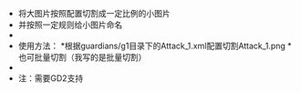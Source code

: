  * 将大图片按照配置切割成一定比例的小图片
 * 并按照一定规则给小图片命名
 *
 * 使用方法：
 *根据guardians/g1目录下的Attack_1.xml配置切割Attack_1.png
 *也可批量切割（我写的是批量切割）
 *
 * 注：需要GD2支持
